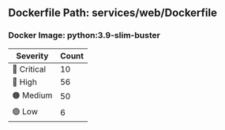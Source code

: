 ## Dockerfile Path: services/web/Dockerfile

### Docker Image: python:3.9-slim-buster
| Severity | Count |
|----------|-------|
| 🛑 Critical | 10 |
| 🔴 High | 56 |
| 🟠 Medium | 50 |
| 🟢 Low | 6 |